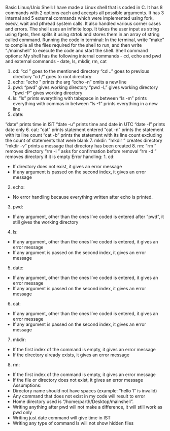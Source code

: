 Basic Linux/Unix Shell:
I have made a Linux shell that is coded in C. It has 8 commands with 2 options each and accepts all possible arguments. It has 3 internal and 5 external commands which were implemented using fork, execv, wait and pthread system calls. It also handled various corner cases and errors.
The shell uses an infinite loop. It takes the user input as string using fgets, then splits it using strtok and stores them in an array of string called command.
Running the code in terminal:
In the terminal, write “make” to compile all the files required for the shell to run, and then write “./mainshell” to execute the code and start the shell.
Shell command options:
My shell has the following internal commands - cd, echo and pwd and external commands - date, ls, mkdir, rm, cat
1. cd:
“cd <directory>” goes to the mentioned directory “cd ..” goes to previous directory
“cd /” goes to root directory
2. echo:
“echo <arg>” prints the arg “echo -n” omits a new line
3. pwd:
“pwd” gives working directory “pwd -L” gives working directory “pwd -P” gives working directory
4. ls:
“ls” prints everything with tabspace in between “ls -m” prints everything with commas in between “ls -1” prints everything in a new line
5. date:
   
 “date” prints time in IST
“date -u” prints time and date in UTC “date -I” prints date only
6. cat:
“cat” prints statement entered
“cat -n” prints the statement with its line count
“cat -b” prints the statement with its line count excluding the count of statements that were blank
7. mkdir:
“mkdir <name>” creates directory
“mkdir -v” prints a message that directory has been created
8. rm:
“rm <name>” removes directory
“rm -i <name>” asks for confirmation before removal “rm -d <name>” removes directory <name> if it is empty
Error handling: 1. cd:
- If directory does not exist, it gives an error message
- If any argument is passed on the second index, it gives an error message
2. echo:
- No error handling because everything written after echo is printed.
3. pwd:
- If any argument, other than the ones I’ve coded is entered after “pwd”, it still gives the working directory
4. ls:
- If any argument, other than the ones I’ve coded is entered, it gives an error message
- If any argument is passed on the second index, it gives an error message
 
5. date:
- If any argument, other than the ones I’ve coded is entered, it gives an error message
- If any argument is passed on the second index, it gives an error message
6. cat:
- If any argument, other than the ones I’ve coded is entered, it gives an error message
- If any argument is passed on the second index, it gives an error message
7. mkdir:
- If the first index of the command is empty, it gives an error message
- If the directory already exists, it gives an error message
8. rm:
- If the first index of the command is empty, it gives an error message
- If the file or directory does not exist, it gives an error message
Assumptions:
- Directory name should not have spaces (example: “hello 1” is invalid)
- Any command that does not exist in my code will result to error
- Home directory used is “/home/parth/Desktop/mainshell”.
- Writing anything after pwd will not make a difference, it will still work as pwd only
- Writing just date command will give time in IST
- Writing any type of command ls will not show hidden files
